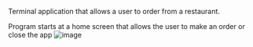 Terminal application that allows a user to order from a restaurant.

Program starts at a home screen that allows the user to make an order or close the app
![image](https://github.com/Magtobi/Deli-cious/assets/146876229/0c5c1f74-b748-45ba-b9bb-d03d46c6b6c7)
